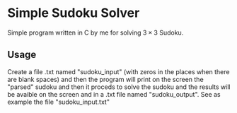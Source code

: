 # Simple Sudoku Solver

Simple program written in C by me for solving $3 \times 3$ Sudoku.

## Usage

Create a file .txt named "sudoku_input" (with zeros in the places when there are blank spaces) and then the program will print on the screen the "parsed" sudoku and then it proceds to solve the sudoku and the results will be avaible on the screen and in a .txt file named "sudoku_output". See as example the file "sudoku_input.txt"

